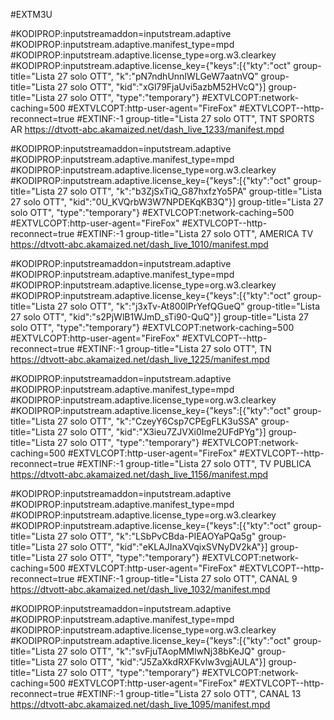 #EXTM3U

#KODIPROP:inputstreamaddon=inputstream.adaptive
#KODIPROP:inputstream.adaptive.manifest_type=mpd
#KODIPROP:inputstream.adaptive.license_type=org.w3.clearkey
#KODIPROP:inputstream.adaptive.license_key={"keys":[{"kty":"oct" group-title="Lista 27 solo OTT", "k":"pN7ndhUnnIWLGeW7aatnVQ" group-title="Lista 27 solo OTT", "kid":"xGl79FjaUvi5azbM52HVcQ"}] group-title="Lista 27 solo OTT", "type":"temporary"}
#EXTVLCOPT:network-caching=500
#EXTVLCOPT:http-user-agent="FireFox"
#EXTVLCOPT--http-reconnect=true
#EXTINF:-1  group-title="Lista 27 solo OTT", TNT SPORTS AR
https://dtvott-abc.akamaized.net/dash_live_1233/manifest.mpd


#KODIPROP:inputstreamaddon=inputstream.adaptive
#KODIPROP:inputstream.adaptive.manifest_type=mpd
#KODIPROP:inputstream.adaptive.license_type=org.w3.clearkey
#KODIPROP:inputstream.adaptive.license_key={"keys":[{"kty":"oct" group-title="Lista 27 solo OTT", "k":"b3ZjSxTiQ_G87hxfzYo5PA" group-title="Lista 27 solo OTT", "kid":"0U_KVQrbW3W7NPDEKqKB3Q"}] group-title="Lista 27 solo OTT", "type":"temporary"}
#EXTVLCOPT:network-caching=500
#EXTVLCOPT:http-user-agent="FireFox"
#EXTVLCOPT--http-reconnect=true
#EXTINF:-1  group-title="Lista 27 solo OTT", AMERICA TV
https://dtvott-abc.akamaized.net/dash_live_1010/manifest.mpd


#KODIPROP:inputstreamaddon=inputstream.adaptive
#KODIPROP:inputstream.adaptive.manifest_type=mpd
#KODIPROP:inputstream.adaptive.license_type=org.w3.clearkey
#KODIPROP:inputstream.adaptive.license_key={"keys":[{"kty":"oct" group-title="Lista 27 solo OTT", "k":"j3xTv-At800lPrYefQGueQ" group-title="Lista 27 solo OTT", "kid":"s2PjWlB1WJmD_sTi90-QuQ"}] group-title="Lista 27 solo OTT", "type":"temporary"}
#EXTVLCOPT:network-caching=500
#EXTVLCOPT:http-user-agent="FireFox"
#EXTVLCOPT--http-reconnect=true
#EXTINF:-1  group-title="Lista 27 solo OTT", TN
https://dtvott-abc.akamaized.net/dash_live_1225/manifest.mpd

#KODIPROP:inputstreamaddon=inputstream.adaptive
#KODIPROP:inputstream.adaptive.manifest_type=mpd
#KODIPROP:inputstream.adaptive.license_type=org.w3.clearkey
#KODIPROP:inputstream.adaptive.license_key={"keys":[{"kty":"oct" group-title="Lista 27 solo OTT", "k":"CzeyY6Csp7CPEgFLK3uSSA" group-title="Lista 27 solo OTT", "kid":"X3ieu7ZJVXi0Ime2UFdPYg"}] group-title="Lista 27 solo OTT", "type":"temporary"}
#EXTVLCOPT:network-caching=500
#EXTVLCOPT:http-user-agent="FireFox"
#EXTVLCOPT--http-reconnect=true
#EXTINF:-1  group-title="Lista 27 solo OTT", TV PUBLICA
https://dtvott-abc.akamaized.net/dash_live_1156/manifest.mpd


#KODIPROP:inputstreamaddon=inputstream.adaptive
#KODIPROP:inputstream.adaptive.manifest_type=mpd
#KODIPROP:inputstream.adaptive.license_type=org.w3.clearkey
#KODIPROP:inputstream.adaptive.license_key={"keys":[{"kty":"oct" group-title="Lista 27 solo OTT", "k":"LSbPvCBda-PIEAOYaPQa5g" group-title="Lista 27 solo OTT", "kid":"eKLAJInaXVqixSVNyDV2kA"}] group-title="Lista 27 solo OTT", "type":"temporary"}
#EXTVLCOPT:network-caching=500
#EXTVLCOPT:http-user-agent="FireFox"
#EXTVLCOPT--http-reconnect=true
#EXTINF:-1  group-title="Lista 27 solo OTT", CANAL 9
https://dtvott-abc.akamaized.net/dash_live_1032/manifest.mpd

#KODIPROP:inputstreamaddon=inputstream.adaptive
#KODIPROP:inputstream.adaptive.manifest_type=mpd
#KODIPROP:inputstream.adaptive.license_type=org.w3.clearkey
#KODIPROP:inputstream.adaptive.license_key={"keys":[{"kty":"oct" group-title="Lista 27 solo OTT", "k":"svFjuTAopMMlwNj38bKeJQ" group-title="Lista 27 solo OTT", "kid":"J5ZaXkdRXFKvlw3vgjAULA"}] group-title="Lista 27 solo OTT", "type":"temporary"}
#EXTVLCOPT:network-caching=500
#EXTVLCOPT:http-user-agent="FireFox"
#EXTVLCOPT--http-reconnect=true
#EXTINF:-1  group-title="Lista 27 solo OTT", CANAL 13
https://dtvott-abc.akamaized.net/dash_live_1095/manifest.mpd

